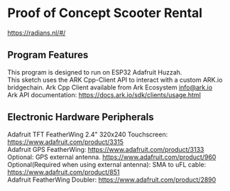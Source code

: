 # Proof of Concept Scooter Rental
https://radians.nl/#/

## Program Features
This program is designed to run on ESP32 Adafruit Huzzah.  
This sketch uses the ARK Cpp-Client API to interact with a custom ARK.io bridgechain.
Ark Cpp Client available from Ark Ecosystem <info@ark.io>  
Ark API documentation:  https://docs.ark.io/sdk/clients/usage.html  

## Electronic Hardware Peripherals
Adafruit TFT FeatherWing 2.4" 320x240 Touchscreen:  https://www.adafruit.com/product/3315  
Adafruit GPS FeatherWing: https://www.adafruit.com/product/3133  
Optional: GPS external antenna. https://www.adafruit.com/product/960  
Optional(Required when using external antenna): SMA to uFL cable: https://www.adafruit.com/product/851   
Adafruit FeatherWing Doubler: https://www.adafruit.com/product/2890  


